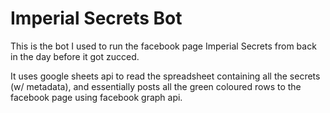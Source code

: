 # Imperial Secrets Bot


This is the bot I used to run the facebook page Imperial Secrets from back in the day before it got zucced.

It uses google sheets api to read the spreadsheet containing all the secrets (w/ metadata), and essentially posts all the green coloured rows to the facebook page using facebook graph api. 